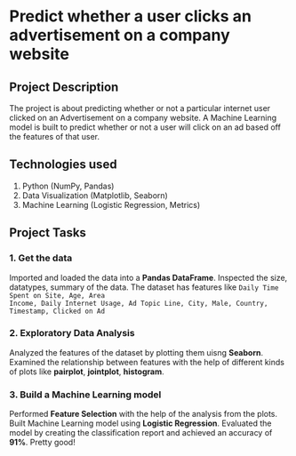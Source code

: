 # Predict whether a user clicks an advertisement on a company website
## Project Description
The project is about predicting whether or not a particular internet user clicked on an Advertisement on a company website. A Machine Learning model is built to predict whether or not a user will click on an ad based off the features of that user.

## Technologies used
1. Python (NumPy, Pandas)
2. Data Visualization (Matplotlib, Seaborn)
3. Machine Learning (Logistic Regression, Metrics)

## Project Tasks
### 1. Get the data
Imported and loaded the data into a **Pandas DataFrame**. Inspected the size, datatypes, summary of the data. The dataset has features like <code>Daily Time Spent on Site, Age, Area Income, Daily Internet Usage, Ad Topic Line, City, Male, Country, Timestamp, Clicked on Ad</code>
### 2. Exploratory Data Analysis
Analyzed the features of the dataset by plotting them uisng **Seaborn**. Examined the relationship between features with the help of different kinds of plots like **pairplot**, **jointplot**, **histogram**.
### 3. Build a Machine Learning model
Performed **Feature Selection** with the help of the analysis from the plots. Built Machine Learning model using **Logistic Regression**. Evaluated the model by creating the classification report and achieved an accuracy of **91%**. Pretty good!
